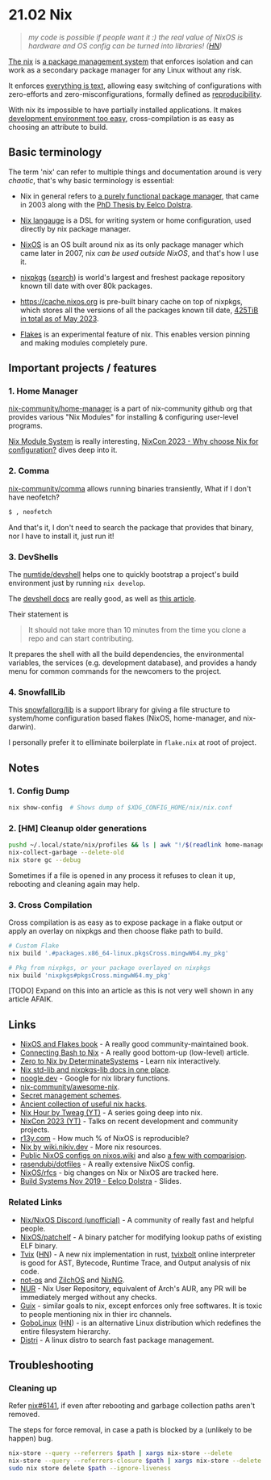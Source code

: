 # 21.02 Nix

> _my code is possible if people want it :) the real value of NixOS is hardware and OS config can be turned into libraries! ([HN](https://news.ycombinator.com/item?id=28900008))_

[The nix](https://nixos.org/) is [a package management system](https://edolstra.github.io/pubs/phd-thesis.pdf) that enforces isolation and can work as a secondary package manager for any Linux without any risk.

It enforces [everything is text](), allowing easy switching of configurations with zero-efforts and zero-misconfigurations, formally defined as [reproducibility](https://www.thecodedmessage.com/posts/reproducibility/).

With nix its impossible to have partially installed applications. It makes [development environment too easy](https://yuanwang.ca/posts/getting-started-with-flakes.html), cross-compilation is as easy as choosing an attribute to build.


## Basic terminology

The term 'nix' can refer to multiple things and documentation around is very _chaotic_, that's why basic terminology is essential:

* Nix in general refers to [a purely functional package manager](https://nixos.org/manual/nix/stable/introduction.html), that came in 2003 along with the [PhD Thesis by Eelco Dolstra](https://edolstra.github.io/pubs/phd-thesis.pdf).

* [Nix langauge](https://learnxinyminutes.com/docs/nix) is a DSL for writing system or home configuration, used directly by nix package manager.

* [NixOS](https://nixos.org/) is an OS built around nix as its only package manager which came later in 2007, nix _can be used outside NixOS_, and that's how I use it.

* [nixpkgs](https://github.com/NixOS/nixpkgs) ([search](https://search.nixos.org/)) is world's largest and freshest package repository known till date with over 80k packages.

* https://cache.nixos.org is pre-built binary cache on top of nixpkgs, which stores all the versions of all the packages known till date, [425TiB in total as of May 2023](https://discourse.nixos.org/t/nixos-foundations-financial-summary-a-transparent-look-into-2022/28107/16).

* [Flakes](https://nixos-and-flakes.thiscute.world/nixos-with-flakes/introduction-to-flakes) is an experimental feature of nix. This enables version pinning and making modules completely pure.


## Important projects / features

### 1. Home Manager

[nix-community/home-manager](https://github.com/nix-community/home-manager) is a part of nix-community github org that provides various "Nix Modules" for installing & configuring user-level programs.

[Nix Module System](/blogs/chasing-productivity-1.html#the-nix-s-module-system) is really interesting, [NixCon 2023 - Why choose Nix for configuration?](https://github.com/ryantm/evalModules) dives deep into it.


### 2. Comma

[nix-community/comma](https://github.com/nix-community/comma) allows running binaries transiently, What if I don't have neofetch?

```bash
$ , neofetch
```

And that's it, I don't need to search the package that provides that binary, nor I have to install it, just run it!

### 3. DevShells

The [numtide/devshell](https://github.com/numtide/devshell/) helps one to quickly bootstrap a project's build environment just by running `nix develop`.

The [devshell docs](https://numtide.github.io/devshell/intro.html) are really good, as well as [this article](https://yuanwang.ca/posts/getting-started-with-flakes.html).

Their statement is

> It should not take more than 10 minutes from the time you clone a repo and can start contributing.

It prepares the shell with all the build dependencies, the environmental variables, the services (e.g. development database), and provides a handy menu for common commands for the newcomers to the project.

### 4. SnowfallLib

This [snowfallorg/lib](https://github.com/snowfallorg/lib) is a support library for giving a file structure to system/home configuration based flakes (NixOS, home-manager, and nix-darwin).

I personally prefer it to elliminate boilerplate in `flake.nix` at root of project.

## Notes

### 1. Config Dump

```bash
nix show-config  # Shows dump of $XDG_CONFIG_HOME/nix/nix.conf
```


### 2. [HM] Cleanup older generations

  ```bash
  pushd ~/.local/state/nix/profiles && ls | awk "!/$(readlink home-manager)/ && /home-manager-/" | xargs rm && popd
  nix-collect-garbage --delete-old
  nix store gc --debug
  ```

Sometimes if a file is opened in any process it refuses to clean it up, rebooting and cleaning again may help.


### 3. Cross Compilation

Cross compilation is as easy as to expose package in a flake output or apply an overlay on nixpkgs and then choose flake path to build.
  ```bash
  # Custom Flake
  nix build '.#packages.x86_64-linux.pkgsCross.mingwW64.my_pkg'

  # Pkg from nixpkgs, or your package overlayed on nixpkgs
  nix build 'nixpkgs#pkgsCross.mingwW64.my_pkg'
  ```

[TODO] Expand on this into an article as this is not very well shown in any article AFAIK.


## Links

* [NixOS and Flakes book](https://nixos-and-flakes.thiscute.world/preface) - A really good community-maintained book.
* [Connecting Bash to Nix](https://www.zombiezen.com/blog/2023/03/connecting-bash-to-nix/) - A really good bottom-up (low-level) article.
* [Zero to Nix by DeterminateSystems](https://zero-to-nix.com/) - Learn nix interactively.
* [Nix std-lib and nixpkgs-lib docs in one place](https://teu5us.github.io/nix-lib.html).
* [noogle.dev](https://noogle.dev/) - Google for nix library functions.
* [nix-community/awesome-nix](https://github.com/nix-community/awesome-nix).
* [Secret management schemes](https://nixos.wiki/wiki/Comparison_of_secret_managing_schemes).
* [Ancient collection of useful nix hacks](http://www.chriswarbo.net/projects/nixos/useful_hacks.html).
* [Nix Hour by Tweag (YT)](https://www.youtube.com/playlist?list=PLyzwHTVJlRc8yjlx4VR4LU5A5O44og9in) - A series going deep into nix.
* [NixCon 2023 (YT)](https://www.youtube.com/@NixCon/videos) - Talks on recent development and community projects.
* [r13y.com](https://r13y.com/) - How much % of NixOS is reproducible?
* [Nix by wiki.nikiv.dev](https://wiki.nikiv.dev/package-managers/nix/) - More nix resources.
* [Public NixOS configs on nixos.wiki](https://nixos.wiki/wiki/Configuration_Collection) and also [a few with comparision](https://nixos.wiki/wiki/Comparison_of_NixOS_setups).
* [rasendubi/dotfiles](https://github.com/rasendubi/dotfiles) - A really extensive NixOS config.
* [NixOS/rfcs](https://github.com/NixOS/rfcs/) - big changes on Nix or NixOS are tracked here.
* [Build Systems Nov 2019 - Eelco Dolstra](https://edolstra.github.io/talks/build-systems-nov-2019.pdf) - Slides.


### Related Links

* [Nix/NixOS Discord (unofficial)](https://discord.com/invite/RbvHtGa) - A community of really fast and helpful people.
* [NixOS/patchelf](https://github.com/NixOS/patchelf) - A binary patcher for modifying lookup paths of existing ELF binary.
* [Tvix](https://tvix.dev/) ([HN](https://news.ycombinator.com/item?id=29412971)) - A new nix implementation in rust, [tvixbolt](https://tvixbolt.tvl.su/) online interpreter is good for AST, Bytecode, Runtime Trace, and Output analysis of nix code.
* [not-os](https://github.com/cleverca22/not-os) and [ZilchOS](https://github.com/ZilchOS/core) and [NixNG](https://github.com/nix-community/NixNG).
* [NUR](https://github.com/nix-community/NUR) - Nix User Repository, equivalent of Arch's AUR, any PR will be immediately merged without any checks.
* [Guix](https://guix.gnu.org/) - similar goals to nix, except enforces only free softwares. It is toxic to people mentioning nix in thier irc channels.
* [GoboLinux](https://www.gobolinux.org/) ([HN](https://news.ycombinator.com/item?id=26002251)) - is an alternative Linux distribution which
redefines the entire filesystem hierarchy.
* [Distri](https://github.com/distr1/distri) - A linux distro to search fast package management.

## Troubleshooting

### Cleaning up

Refer [nix#6141](https://github.com/NixOS/nix/issues/6141), if even after rebooting and garbage collection paths aren't removed.

The steps for force removal, in case a path is blocked by a (unlikely to be happen) bug.

```bash
nix-store --query --referrers $path | xargs nix-store --delete
nix-store --query --referrers-closure $path | xargs nix-store --delete
sudo nix store delete $path --ignore-liveness
```
